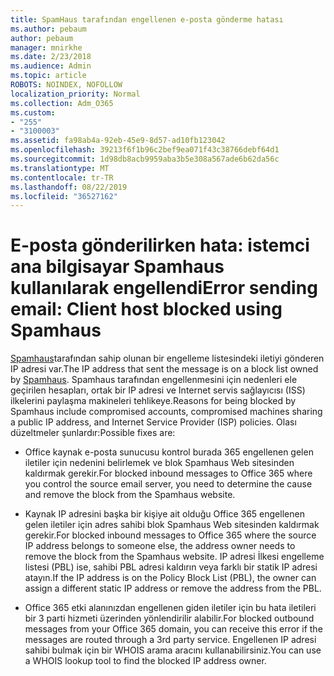 ```yaml
---
title: SpamHaus tarafından engellenen e-posta gönderme hatası
ms.author: pebaum
author: pebaum
manager: mnirkhe
ms.date: 2/23/2018
ms.audience: Admin
ms.topic: article
ROBOTS: NOINDEX, NOFOLLOW
localization_priority: Normal
ms.collection: Adm_O365
ms.custom:
- "255"
- "3100003"
ms.assetid: fa98ab4a-92eb-45e9-8d57-ad10fb123042
ms.openlocfilehash: 39213f6f1b96c2bef9ea071f43c38766debf64d1
ms.sourcegitcommit: 1d98db8acb9959aba3b5e308a567ade6b62da56c
ms.translationtype: MT
ms.contentlocale: tr-TR
ms.lasthandoff: 08/22/2019
ms.locfileid: "36527162"
---
```

# <a name="error-sending-email-client-host-blocked-using-spamhaus"></a><span data-ttu-id="78617-102">E-posta gönderilirken hata: istemci ana bilgisayar Spamhaus kullanılarak engellendi</span><span class="sxs-lookup"><span data-stu-id="78617-102">Error sending email: Client host blocked using Spamhaus</span></span>

<span data-ttu-id="78617-103">[Spamhaus](https://go.microsoft.com/fwlink/p/?linkid=123245)tarafından sahip olunan bir engelleme listesindeki iletiyi gönderen IP adresi var.</span><span class="sxs-lookup"><span data-stu-id="78617-103">The IP address that sent the message is on a block list owned by [Spamhaus](https://go.microsoft.com/fwlink/p/?linkid=123245).</span></span> <span data-ttu-id="78617-104">Spamhaus tarafından engellenmesini için nedenleri ele geçirilen hesapları, ortak bir IP adresi ve Internet servis sağlayıcısı (ISS) ilkelerini paylaşma makineleri tehlikeye.</span><span class="sxs-lookup"><span data-stu-id="78617-104">Reasons for being blocked by Spamhaus include compromised accounts, compromised machines sharing a public IP address, and Internet Service Provider (ISP) policies.</span></span> <span data-ttu-id="78617-105">Olası düzeltmeler şunlardır:</span><span class="sxs-lookup"><span data-stu-id="78617-105">Possible fixes are:</span></span>
  
- <span data-ttu-id="78617-106">Office kaynak e-posta sunucusu kontrol burada 365 engellenen gelen iletiler için nedenini belirlemek ve blok Spamhaus Web sitesinden kaldırmak gerekir.</span><span class="sxs-lookup"><span data-stu-id="78617-106">For blocked inbound messages to Office 365 where you control the source email server, you need to determine the cause and remove the block from the Spamhaus website.</span></span>

- <span data-ttu-id="78617-107">Kaynak IP adresini başka bir kişiye ait olduğu Office 365 engellenen gelen iletiler için adres sahibi blok Spamhaus Web sitesinden kaldırmak gerekir.</span><span class="sxs-lookup"><span data-stu-id="78617-107">For blocked inbound messages to Office 365 where the source IP address belongs to someone else, the address owner needs to remove the block from the Spamhaus website.</span></span> <span data-ttu-id="78617-108">IP adresi İlkesi engelleme listesi (PBL) ise, sahibi PBL adresi kaldırın veya farklı bir statik IP adresi atayın.</span><span class="sxs-lookup"><span data-stu-id="78617-108">If the IP address is on the Policy Block List (PBL), the owner can assign a different static IP address or remove the address from the PBL.</span></span>

- <span data-ttu-id="78617-109">Office 365 etki alanınızdan engellenen giden iletiler için bu hata iletileri bir 3 parti hizmeti üzerinden yönlendirilir alabilir.</span><span class="sxs-lookup"><span data-stu-id="78617-109">For blocked outbound messages from your Office 365 domain, you can receive this error if the messages are routed through a 3rd party service.</span></span> <span data-ttu-id="78617-110">Engellenen IP adresi sahibi bulmak için bir WHOIS arama aracını kullanabilirsiniz.</span><span class="sxs-lookup"><span data-stu-id="78617-110">You can use a WHOIS lookup tool to find the blocked IP address owner.</span></span>

